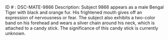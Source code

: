 ID # : DSC-MATE-9866
Description: Subject 9866 appears as a male Bengal Tiger with black and orange fur. His frightened mouth gives off an expression of nervousness or fear. The subject also exhibits a two-color band on his forehead and wears a silver chain around his neck, which is attached to a candy stick. The significance of this candy stick is currently unknown.